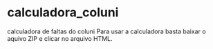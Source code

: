 # calculadora_coluni
calculadora de faltas do coluni
Para usar a calculadora basta baixar o aquivo ZIP e clicar no arquivo HTML.
